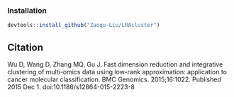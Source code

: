 ### Installation
```r
devtools::install_github("Zaoqu-Liu/LRAcluster")
```

## Citation
Wu D, Wang D, Zhang MQ, Gu J. Fast dimension reduction and integrative clustering of multi-omics data using low-rank approximation: application to cancer molecular classification. BMC Genomics. 2015;16:1022. Published 2015 Dec 1. doi:10.1186/s12864-015-2223-8
